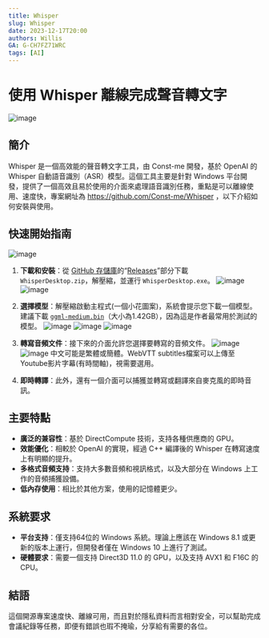 ```yaml
---
title: Whisper
slug: Whisper
date: 2023-12-17T20:00
authors: Willis
GA: G-CH7FZ71WRC
tags: [AI]
---
```


使用 Whisper 離線完成聲音轉文字
======================
![image](https://hackmd.io/_uploads/HJewmwhLT.png)

簡介
--

Whisper 是一個高效能的聲音轉文字工具，由 Const-me 開發，基於 OpenAI 的 Whisper 自動語音識別（ASR）模型。這個工具主要是針對 Windows 平台開發，提供了一個高效且易於使用的介面來處理語音識別任務，重點是可以離線使用、速度快，專案網址為 https://github.com/Const-me/Whisper ，以下介紹如何安裝與使用。

快速開始指南
------
![image](https://hackmd.io/_uploads/Hkhd3LhUT.png)

1.  **下載和安裝**：從 [GitHub 存儲庫](https://github.com/Const-me/Whisper)的“[Releases](https://github.com/Const-me/Whisper/releases)”部分下載 `WhisperDesktop.zip`，解壓縮，並運行 `WhisperDesktop.exe`。
    ![image](https://hackmd.io/_uploads/rkW23I3L6.png)
    ![image](https://hackmd.io/_uploads/ryJ-TL3L6.png)

3.  **選擇模型**：解壓縮啟動主程式(一個小花圖案)，系統會提示您下載一個模型。建議下載 [`ggml-medium.bin`](https://huggingface.co/ggerganov/whisper.cpp/blob/main/ggml-medium.bin)（大小為1.42GB），因為這是作者最常用於測試的模型。
    ![image](https://hackmd.io/_uploads/HJ8OTI2La.png)
    ![image](https://hackmd.io/_uploads/rklb0I3Ua.png)
    ![image](https://hackmd.io/_uploads/B1lQRL386.png)

5.  **轉寫音頻文件**：接下來的介面允許您選擇要轉寫的音頻文件。
    ![image](https://hackmd.io/_uploads/Hy8wR83Ip.png)
    ![image](https://hackmd.io/_uploads/BJsp0I3Ua.png)
    中文可能是繁體或簡體。WebVTT subtitles檔案可以上傳至Youtube影片字幕(有時間軸)，視需要選用。


7.  **即時轉譯**：此外，還有一個介面可以捕獲並轉寫或翻譯來自麥克風的即時音訊。

主要特點
----

-   **廣泛的兼容性**：基於 DirectCompute 技術，支持各種供應商的 GPU。
-   **效能優化**：相較於 OpenAI 的實現，經過 C++ 編譯後的 Whisper 在轉寫速度上有明顯的提升。
-   **多格式音頻支持**：支持大多數音頻和視訊格式，以及大部分在 Windows 上工作的音頻捕獲設備。
-   **低內存使用**：相比於其他方案，使用的記憶體更少。

系統要求
----

-   **平台支持**：僅支持64位的 Windows 系統。理論上應該在 Windows 8.1 或更新的版本上運行，但開發者僅在 Windows 10 上進行了測試。
-   **硬體要求**：需要一個支持 Direct3D 11.0 的 GPU，以及支持 AVX1 和 F16C 的 CPU。

## 結語

這個開源專案速度快、離線可用，而且對於隱私資料而言相對安全，可以幫助完成會議紀錄等任務，即便有錯誤也瑕不掩瑜，分享給有需要的各位。